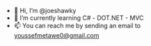 - 👋 Hi, I’m @joeshawky
- 🌱 I’m currently learning C# - DOT.NET - MVC
- 📫 You can reach me by sending an email to youssefmetawe0@gmail.com

<!---
joeshawky/joeshawky is a ✨ special ✨ repository because its `README.md` (this file) appears on your GitHub profile.
You can click the Preview link to take a look at your changes.
--->
